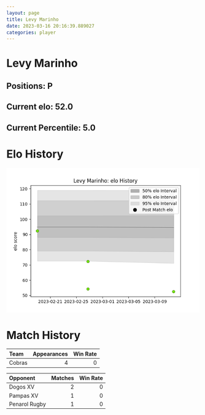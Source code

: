 ```yaml
---  
layout: page  
title: Levy Marinho  
date: 2023-03-16 20:16:39.889027  
categories: player  
---
```

# Levy Marinho

## Positions: P

## Current elo: 52.0

## Current Percentile: 5.0

# Elo History


![elo history](history_LevyMarinho.png)
# Match History


| Team   |   Appearances |   Win Rate |
|:-------|--------------:|-----------:|
| Cobras |             4 |          0 |

| Opponent      |   Matches |   Win Rate |
|:--------------|----------:|-----------:|
| Dogos XV      |         2 |          0 |
| Pampas XV     |         1 |          0 |
| Penarol Rugby |         1 |          0 |
